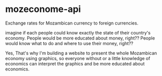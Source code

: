 # mozeconome-api
Exchange rates for Mozambican currency to foreign currencies.

imagine if each people could know exactly the state of their country's economy. 
People would be more educated about money, right?? People would know what to do and where to use their money, right?? 

Yes, That's why I'm building a website to present the whole Mozambican economy using graphics,
so everyone without or a little knowledge of economics can interpret the graphics and be more educated about economics.
